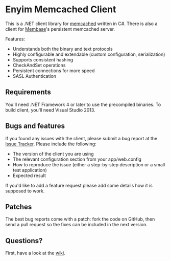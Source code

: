 # Enyim Memcached Client

This is a .NET client library for [memcached](http://memcached.org) written in C#. There is also a client for [Membase](http://membase.com)'s persistent memcached server.

Features:

* Understands both the binary and text protocols
* Highly configurable and extendable (custom configuration, serialization)
* Supports consistent hashing
* CheckAndSet operations
* Persistent connections for more speed
* SASL Authentication

## Requirements

You'll need .NET Framework 4 or later to use the precompiled binaries. To build client, you'll need Visual Studio 2013.

## Bugs and features

If you found any issues with the client, please submit a bug report at the [Issue Tracker](http://github.com/enyim/EnyimMemcached/issues). Please include the following:

- The version of the client you are using
- The relevant configuration section from your app/web.config
- How to reproduce the issue (either a step-by-step description or a small test application)
- Expected result

If you'd like to add a feature request please add some details how it is supposed to work.

## Patches

The best bug reports come with a patch: fork the code on GitHub, then send a pull request so the fixes can be included in the next version.

## Questions?

First, have a look at the [wiki](https://github.com/daviabdallah/Memcached/wiki).